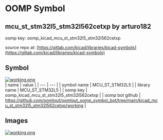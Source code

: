 # OOMP Symbol  
## mcu_st_stm32l5_stm32l562cetxp  by arturo182  
  
oomp key: oomp_kicad_mcu_st_stm32l5_stm32l562cetxp  
  
source repo at: [https://gitlab.com/kicad/libraries/kicad-symbols](https://gitlab.com/kicad/libraries/kicad-symbols)  
## Symbol  
  
[![working.png](working_600.png)](working.png)  
| name | value | 
| --- | --- | 
| symbol name | MCU_ST_STM32L5 | 
| library name | MCU_ST_STM32L5 | 
| oomp key | oomp_kicad_mcu_st_stm32l5_stm32l562cetxp | 
| oomp bot github | https://github.com/oomlout/oomlout_oomp_symbol_bot/tree/main/kicad_mcu_st_stm32l5_stm32l562cetxp/working | 
## Images  
  
[![working.png](working_140.png)](working.png)  
